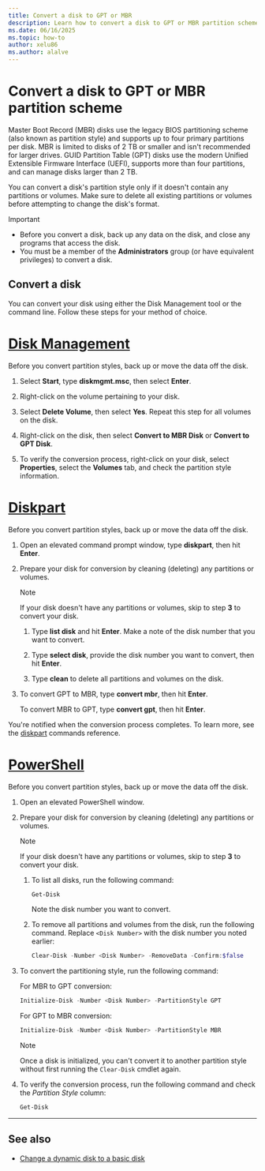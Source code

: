 ```yaml
---
title: Convert a disk to GPT or MBR
description: Learn how to convert a disk to GPT or MBR partition scheme (style) using Disk Management and the command line in Windows.
ms.date: 06/16/2025
ms.topic: how-to
author: xelu86
ms.author: alalve
---
```


# Convert a disk to GPT or MBR partition scheme

Master Boot Record (MBR) disks use the legacy BIOS partitioning scheme (also known as partition style) and supports up to four primary partitions per disk. MBR is limited to disks of 2 TB or smaller and isn't recommended for larger drives. GUID Partition Table (GPT) disks use the modern Unified Extensible Firmware Interface (UEFI), supports more than four partitions, and can manage disks larger than 2 TB.

You can convert a disk's partition style only if it doesn't contain any partitions or volumes. Make sure to delete all existing partitions or volumes before attempting to change the disk's format.

> [!IMPORTANT]
>
> - Before you convert a disk, back up any data on the disk, and close any programs that access the disk.
> - You must be a member of the **Administrators** group (or have equivalent privileges) to convert a disk.

## Convert a disk

You can convert your disk using either the Disk Management tool or the command line. Follow these steps for your method of choice.

# [Disk Management](#tab/disk-management)

Before you convert partition styles, back up or move the data off the disk.

1. Select **Start**, type **diskmgmt.msc**, then select **Enter**.

1. Right-click on the volume pertaining to your disk.

1. Select **Delete Volume**, then select **Yes**. Repeat this step for all volumes on the disk.

1. Right-click on the disk, then select **Convert to MBR Disk** or **Convert to GPT Disk**.

1. To verify the conversion process, right-click on your disk, select **Properties**, select the **Volumes** tab, and check the partition style information.

# [Diskpart](#tab/diskpart)

Before you convert partition styles, back up or move the data off the disk.

1. Open an elevated command prompt window, type **diskpart**, then hit **Enter**.

1. Prepare your disk for conversion by cleaning (deleting) any partitions or volumes.

   > [!NOTE]
   > If your disk doesn't have any partitions or volumes, skip to step **3** to convert your disk.

   1. Type **list disk** and hit **Enter**. Make a note of the disk number that you want to convert.

   1. Type **select disk**, provide the disk number you want to convert, then hit **Enter**.

   1. Type **clean** to delete all partitions and volumes on the disk.

1. To convert GPT to MBR, type **convert mbr**, then hit **Enter**.

   To convert MBR to GPT, type **convert gpt**, then hit **Enter**.

You're notified when the conversion process completes. To learn more, see the [diskpart](/windows-server/administration/windows-commands/diskpart) commands reference.

# [PowerShell](#tab/powershell)

Before you convert partition styles, back up or move the data off the disk.

1. Open an elevated PowerShell window.

1. Prepare your disk for conversion by cleaning (deleting) any partitions or volumes.

   > [!NOTE]
   > If your disk doesn't have any partitions or volumes, skip to step **3** to convert your disk.

   1. To list all disks, run the following command:

      ```powershell
      Get-Disk
      ```

      Note the disk number you want to convert.

   1. To remove all partitions and volumes from the disk, run the following command. Replace `<Disk Number>` with the disk number you noted earlier:

      ```powershell
      Clear-Disk -Number <Disk Number> -RemoveData -Confirm:$false
      ```

1. To convert the partitioning style, run the following command:

   For MBR to GPT conversion:

   ```powershell
   Initialize-Disk -Number <Disk Number> -PartitionStyle GPT
   ```

   For GPT to MBR conversion:

   ```powershell
   Initialize-Disk -Number <Disk Number> -PartitionStyle MBR
   ```

   > [!NOTE]
   > Once a disk is initialized, you can't convert it to another partition style without first running the `Clear-Disk` cmdlet again.

1. To verify the conversion process, run the following command and check the *Partition Style* column:

   ```powershell
   Get-Disk
   ```

---

## See also

- [Change a dynamic disk to a basic disk](change-a-dynamic-disk-back-to-a-basic-disk.md)
